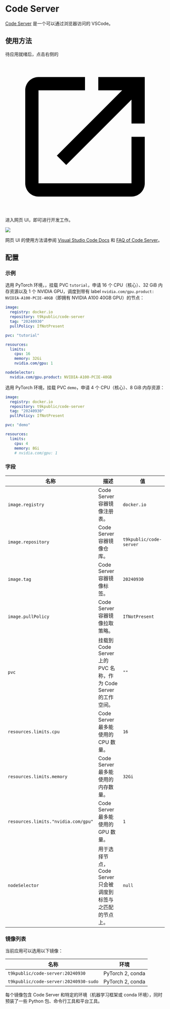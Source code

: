# Code Server

[Code Server](https://github.com/coder/code-server) 是一个可以通过浏览器访问的 VSCode。

## 使用方法

待应用就绪后，点击右侧的 <svg class="MuiSvgIcon-root MuiSvgIcon-colorPrimary MuiSvgIcon-fontSizeMedium css-jxtyyz" focusable="false" aria-hidden="true" viewBox="0 0 24 24" data-testid="OpenInNewIcon"><path d="M19 19H5V5h7V3H5c-1.11 0-2 .9-2 2v14c0 1.1.89 2 2 2h14c1.1 0 2-.9 2-2v-7h-2zM14 3v2h3.59l-9.83 9.83 1.41 1.41L19 6.41V10h2V3z"></path></svg> 进入网页 UI，即可进行开发工作。

![](https://s2.loli.net/2024/09/20/REwK5AdXVugJYLt.png)

网页 UI 的使用方法请参阅 [Visual Studio Code Docs](https://code.visualstudio.com/docs) 和 [FAQ of Code Server](https://coder.com/docs/code-server/FAQ)。

## 配置

### 示例

选用 PyTorch 环境，，挂载 PVC `tutorial`，申请 16 个 CPU（核心）、32 GiB 内存资源以及 1 个 NVIDIA GPU，调度到带有 label `nvidia.com/gpu.product: NVIDIA-A100-PCIE-40GB`（即拥有 NVIDIA A100 40GB GPU）的节点：

```yaml
image:
  registry: docker.io
  repository: t9kpublic/code-server
  tag: "20240930"
  pullPolicy: IfNotPresent

pvc: "tutorial"

resources:
  limits:
    cpu: 16
    memory: 32Gi
    nvidia.com/gpu: 1

nodeSelector:
  nvidia.com/gpu.product: NVIDIA-A100-PCIE-40GB
```

选用 PyTorch 环境，挂载 PVC `demo`，申请 4 个 CPU（核心）、8 GiB 内存资源：

```yaml
image:
  registry: docker.io
  repository: t9kpublic/code-server
  tag: "20240930"
  pullPolicy: IfNotPresent

pvc: "demo"

resources:
  limits:
    cpu: 4
    memory: 8Gi
    # nvidia.com/gpu: 1
```

### 字段

| 名称                                | 描述                                                            | 值                      |
| ----------------------------------- | --------------------------------------------------------------- | ----------------------- |
| `image.registry`                    | Code Server 容器镜像注册表。                                    | `docker.io`             |
| `image.repository`                  | Code Server 容器镜像仓库。                                      | `t9kpublic/code-server` |
| `image.tag`                         | Code Server 容器镜像标签。                                      | `20240930`              |
| `image.pullPolicy`                  | Code Server 容器镜像拉取策略。                                  | `IfNotPresent`          |
| `pvc`                               | 挂载到 Code Server 上的 PVC 名称，作为 Code Server 的工作空间。 | `""`                    |
| `resources.limits.cpu`              | Code Server 最多能使用的 CPU 数量。                             | `16`                    |
| `resources.limits.memory`           | Code Server 最多能使用的内存数量。                              | `32Gi`                  |
| `resources.limits."nvidia.com/gpu"` | Code Server 最多能使用的 GPU 数量。                             | `1`                     |
| `nodeSelector`                      | 用于选择节点，Code Server 只会被调度到标签与之匹配的节点上。    | `null`                  |

### 镜像列表

当前应用可以选用以下镜像：

| 名称                                  | 环境             |
| ------------------------------------- | ---------------- |
| `t9kpublic/code-server:20240930`      | PyTorch 2, conda |
| `t9kpublic/code-server:20240930-sudo` | PyTorch 2, conda |

每个镜像包含 Code Server 和特定的环境（机器学习框架或 conda 环境），同时预装了一些 Python 包、命令行工具和平台工具。
